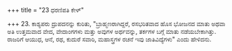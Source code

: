 +++
title = "23 ಧರಣಿಪತಿ ಕೇಳ್"

+++
23. ಕಾಶ್ಯಪರು ದ್ರುಪದನನ್ನು ಕುರಿತು, "ಬ್ರಾಹ್ಮಣರಾಗಿದ್ದರೆ, ರಸಭರಿತವಾದ ಹೊಸ ಭೋಜನದ ಮಾತು ಅಥವಾ ಅತಿ ಉತ್ತಮವಾದ ವೇದ, ವೇದಾಂಗಗಳು ಮತ್ತು ಅವುಗಳ ಅರ್ಥವನ್ನು, ತರ್ಕಗಳ ಬಗ್ಗೆ ಮಾತು ನಡೆಯಬೇಕಾಗಿತ್ತು. ರಾಜರಿಗೆ ಆಯುಧ, ಆನೆ, ರಥ, ಕುದುರೆ ಸವಾರಿ, ಮಹಾಸ್ತ್ರಗಳ ರಚನೆ ಇವು ಜಾತಿವಿದ್ಯೆಗಳು" ಎಂದು ಹೇಳಿದನು.